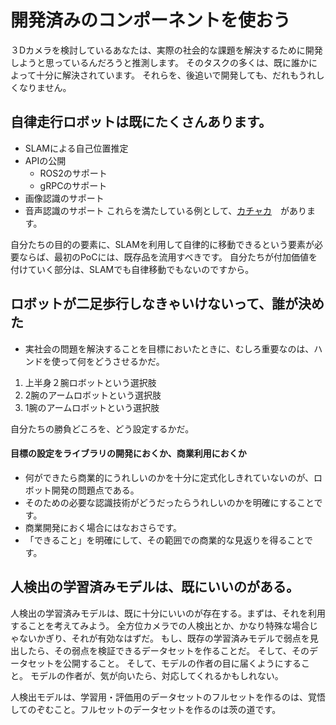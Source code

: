 # 開発済みのコンポーネントを使おう
３Dカメラを検討しているあなたは、実際の社会的な課題を解決するために開発しようと思っているんだろうと推測します。
そのタスクの多くは、既に誰かによって十分に解決されています。
それらを、後追いで開発しても、だれもうれしくなりません。

## 自律走行ロボットは既にたくさんあります。
- SLAMによる自己位置推定
- APIの公開
  - ROS2のサポート
  - gRPCのサポート
- 画像認識のサポート
- 音声認識のサポート
これらを満たしている例として、[カチャカ](https://kachaka.life/factory/)　があります。

自分たちの目的の要素に、SLAMを利用して自律的に移動できるという要素が必要ならば、最初のPoCには、既存品を流用すべきです。
自分たちが付加価値を付けていく部分は、SLAMでも自律移動でもないのですから。

## ロボットが二足歩行しなきゃいけないって、誰が決めた
- 実社会の問題を解決することを目標においたときに、むしろ重要なのは、ハンドを使って何をどうさせるかだ。
1. 上半身２腕ロボットという選択肢
2. 2腕のアームロボットという選択肢
3. 1腕のアームロボットという選択肢

自分たちの勝負どころを、どう設定するかだ。
#### 目標の設定をライブラリの開発におくか、商業利用におくか
- 何ができたら商業的にうれしいのかを十分に定式化しきれていないのが、ロボット開発の問題点である。
- そのための必要な認識技術がどうだったらうれしいのかを明確にすることです。
- 商業開発におく場合にはなおさらです。
- 「できること」を明確にして、その範囲での商業的な見返りを得ることです。

## 人検出の学習済みモデルは、既にいいのがある。
人検出の学習済みモデルは、既に十分にいいのが存在する。まずは、それを利用することを考えてみよう。
全方位カメラでの人検出とか、かなり特殊な場合じゃないかぎり、それが有効なはずだ。
もし、既存の学習済みモデルで弱点を見出したら、その弱点を検証できるデータセットを作ることだ。
そして、そのデータセットを公開すること。
そして、モデルの作者の目に届くようにすること。
モデルの作者が、気が向いたら、対応してくれるかもしれない。

人検出モデルは、学習用・評価用のデータセットのフルセットを作るのは、覚悟してのぞむこと。フルセットのデータセットを作るのは茨の道です。
